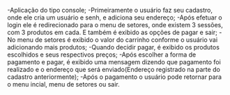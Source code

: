 -Aplicação do tipo console;
-Primeiramente o usuário faz seu cadastro, onde ele cria um usuário e senh, e adiciona seu endereço;
-Após efetuar o login ele é redirecionado para o menu de setores, onde existem 3 sessões, com 3 produtos em cada. E também é exibido as opções de pagar e sair;
-No menu de setores é exibido o valor do carrinho conforme o usuário vai adicionando mais produtos;
-Quando decidir pagar, é exibido os produtos escolhidos e seus respectivos preços;
-Após escolher a forma de pagamento e pagar, é exibido uma mensagem dizendo que pagamento foi realizado e o endereço que será enviado(Endereço registrado na parte do cadastro anteriormente);
-Após o pagamento o usuário pode retornar para o menu incial, menu de setores ou sair. 

